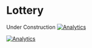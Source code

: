 # Lottery

Under Construction
[![Analytics](https://ga-beacon.appspot.com/UA-104411338-1/seamonkeysurf/readme?pixel)](https://github.com/seamonkeysurf/Lottery)

[![Analytics](https://ga-beacon.appspot.com/UA-104411338-2/welcome-page?pixel)](https://github.com/seamonkeysurf/Lottery)

